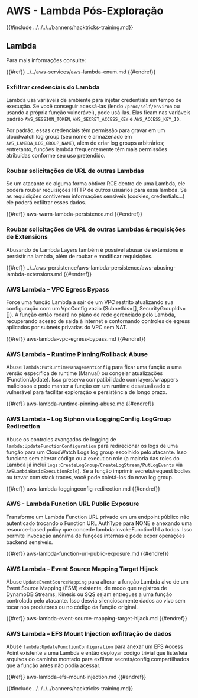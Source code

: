 # AWS - Lambda Pós-Exploração

{{#include ../../../../banners/hacktricks-training.md}}

## Lambda

Para mais informações consulte:

{{#ref}}
../../aws-services/aws-lambda-enum.md
{{#endref}}

### Exfiltrar credenciais do Lambda

Lambda usa variáveis de ambiente para injetar credentials em tempo de execução. Se você conseguir acessá-las (lendo `/proc/self/environ` ou usando a própria função vulnerável), pode usá-las. Elas ficam nas variáveis padrão `AWS_SESSION_TOKEN`, `AWS_SECRET_ACCESS_KEY` e `AWS_ACCESS_KEY_ID`.

Por padrão, essas credenciais têm permissão para gravar em um cloudwatch log group (seu nome é armazenado em `AWS_LAMBDA_LOG_GROUP_NAME`), além de criar log groups arbitrários; entretanto, funções lambda frequentemente têm mais permissões atribuídas conforme seu uso pretendido.

### Roubar solicitações de URL de outras Lambdas

Se um atacante de alguma forma obtiver RCE dentro de uma Lambda, ele poderá roubar requisições HTTP de outros usuários para essa lambda. Se as requisições contiverem informações sensíveis (cookies, credentials...) ele poderá exfiltrar esses dados.

{{#ref}}
aws-warm-lambda-persistence.md
{{#endref}}

### Roubar solicitações de URL de outras Lambdas & requisições de Extensions

Abusando de Lambda Layers também é possível abusar de extensions e persistir na lambda, além de roubar e modificar requisições.

{{#ref}}
../../aws-persistence/aws-lambda-persistence/aws-abusing-lambda-extensions.md
{{#endref}}

### AWS Lambda – VPC Egress Bypass

Force uma função Lambda a sair de um VPC restrito atualizando sua configuração com um VpcConfig vazio (SubnetIds=[], SecurityGroupIds=[]). A função então rodará no plano de rede gerenciado pelo Lambda, recuperando acesso de saída à internet e contornando controles de egress aplicados por subnets privadas do VPC sem NAT.

{{#ref}}
aws-lambda-vpc-egress-bypass.md
{{#endref}}

### AWS Lambda – Runtime Pinning/Rollback Abuse

Abuse `lambda:PutRuntimeManagementConfig` para fixar uma função a uma versão específica de runtime (Manual) ou congelar atualizações (FunctionUpdate). Isso preserva compatibilidade com layers/wrappers maliciosos e pode manter a função em um runtime desatualizado e vulnerável para facilitar exploração e persistência de longo prazo.

{{#ref}}
aws-lambda-runtime-pinning-abuse.md
{{#endref}}

### AWS Lambda – Log Siphon via LoggingConfig.LogGroup Redirection

Abuse os controles avançados de logging de `lambda:UpdateFunctionConfiguration` para redirecionar os logs de uma função para um CloudWatch Logs log group escolhido pelo atacante. Isso funciona sem alterar código ou a execution role (a maioria das roles do Lambda já inclui `logs:CreateLogGroup/CreateLogStream/PutLogEvents` via `AWSLambdaBasicExecutionRole`). Se a função imprimir secrets/request bodies ou travar com stack traces, você pode coletá-los do novo log group.

{{#ref}}
aws-lambda-loggingconfig-redirection.md
{{#endref}}

### AWS - Lambda Function URL Public Exposure

Transforme um Lambda Function URL privado em um endpoint público não autenticado trocando o Function URL AuthType para NONE e anexando uma resource-based policy que concede lambda:InvokeFunctionUrl a todos. Isso permite invocação anônima de funções internas e pode expor operações backend sensíveis.

{{#ref}}
aws-lambda-function-url-public-exposure.md
{{#endref}}

### AWS Lambda – Event Source Mapping Target Hijack

Abuse `UpdateEventSourceMapping` para alterar a função Lambda alvo de um Event Source Mapping (ESM) existente, de modo que registros de DynamoDB Streams, Kinesis ou SQS sejam entregues a uma função controlada pelo atacante. Isso desvia silenciosamente dados ao vivo sem tocar nos produtores ou no código da função original.

{{#ref}}
aws-lambda-event-source-mapping-target-hijack.md
{{#endref}}

### AWS Lambda – EFS Mount Injection exfiltração de dados

Abuse `lambda:UpdateFunctionConfiguration` para anexar um EFS Access Point existente a uma Lambda e então deployar código trivial que liste/leia arquivos do caminho montado para exfiltrar secrets/config compartilhados que a função antes não podia acessar.

{{#ref}}
aws-lambda-efs-mount-injection.md
{{#endref}}



{{#include ../../../../banners/hacktricks-training.md}}
